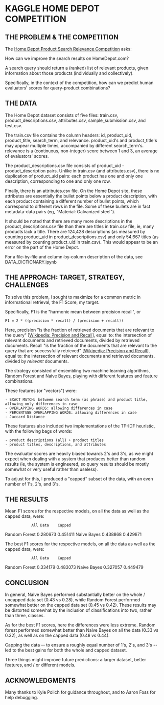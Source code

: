 # KAGGLE HOME DEPOT COMPETITION


## THE PROBLEM & THE COMPETITION

The [Home Depot Product Search Relevance Competition](https://www.kaggle.com/c/home-depot-product-search-relevance) asks:

How can we improve the search results on HomeDepot.com? 

A search query should return a (ranked) list of relevant products, given information about those products (individually and collectively).

Specifically, in the context of the competition, how can we predict human evaluators' scores for query-product combinations?


## THE DATA

The Home Depot dataset consists of five files: train.csv, product_descriptions.csv, attributes.csv, sample_submission.csv, and test.csv. 

The train.csv file contains the column headers: id, product_uid, product_title, search_term, and relevance. product_uid's and product_title's may appear multiple times, accompanied by different search_term's. relevance is a (continuous, non-integer) score between 1 and 3, an average of evaluators' scores.

The product_descriptions.csv file consists of product_uid - product_description pairs. Unlike in train.csv (and attributes.csv), there is no duplication of product_uid pairs: each product has one and only one description, corresponding to one and only one row. 
	
Finally, there is an attributes.csv file. On the Home Depot site, these attributes are essentially the bullet points below a product description, with each product containing a different number of bullet points, which correspond to different rows in the file. Some of these bullets are in fact metadata-data pairs (eg, "Material: Galvanized steel"). 

It should be noted that there are many more descriptions in the product_descriptions.csv file than there are titles in train.csv file, ie, many products lack a title. There are 124,428 descriptions (as measured by counting product_uid in product_descriptions.csv) and only 54,667 titles (as measured by counting product_uid in train.csv). This would appear to be an error on the part of the Home Depot.

For a file-by-file and column-by-column description of the data, see DATA_DICTIONARY.ipynb


## THE APPROACH: TARGET, STRATEGY, CHALLENGES

To solve this problem, I sought to maximize for a common metric in informational retrieval, the F1 Score, my target. 

Specifically, F1 is the "harmonic mean between precision recall", or 

	F1 = 2 * ((precision * recall) / (precision + recall))

Here, precision "is the fraction of retrieved documents that are relevant to the query" [[Wikipedia: Precision and Recall](https://en.wikipedia.org/wiki/Precision_and_recall)], equal to: the intersection of relevant documents and retrieved documents, divided by retrieved documents. Recall "is the fraction of the documents that are relevant to the query that are successfully retrieved" [[Wikipedia: Precision and Recall](https://en.wikipedia.org/wiki/Precision_and_recall)], equal to: the intersection of relevant documents and retrieved documents, divided by *relevant* documents.

The strategy consisted of ensembling two machine learning algorithms, Random Forest and Naive Bayes, playing with different features and feature combinations. 

These features (or "vectors") were:

	- EXACT MATCH: between search term (as phrase) and product title, allowing only differences in case
	- OVERLAPPING WORDS: allowing differences in case
	- PERCENTAGE OVERLAPPING WORDS: allowing differences in case
	- Jaccard Distance

These features also included two implementations of the TF-IDF heuristic, with the following bags of words:

	- product descriptions (all) + product titles
	- product titles, descriptions, and attributes


The evaluator scores are heavily biased towards 2's and 3's, as we might expect when dealing with a system that produces better than random results (ie, the system is engineered, so query results should be mostly somewhat or very useful rather than useless).

To adjust for this, I produced a "capped" subset of the data, with an even number of 1's, 2's, and 3's. 


## THE RESULTS

Mean F1 scores for the respective models, on all the data as well as the capped data, were:

                All Data    Capped
Random Forest   0.280673    0.451411
Naive Bayes     0.438868    0.429971


The best F1 scores for the respective models, on all the data as well as the capped data, were:

                All Data    Capped
Random Forest   0.334179    0.483073
Naive Bayes     0.327057    0.449479



## CONCLUSION

In general, Naive Bayes performed substantially better on the whole / uncapped data set (0.43 vs 0.28), while Random Forest performed somewhat better on the capped data set (0.45 vs 0.42). These results may be distorted somewhat by the inclusion of classifications into two, rather than three, classes. 

As for the best F1 scores, here the differences were less extreme. Random forest performed somewhat better than Naive Bayes on all the data (0.33 vs 0.32), as well as on the capped data (0.48 vs 0.44).

Capping the data -- to ensure a roughly equal number of 1's, 2's, and 3's -- led to the best gains for both the whole and capped dataset.

Three things might improve future predictions: a larger dataset, better features, and / or different models. 


## ACKNOWLEDGMENTS

Many thanks to Kyle Polich for guidance throughout, and to Aaron Foss for help debugging. 
